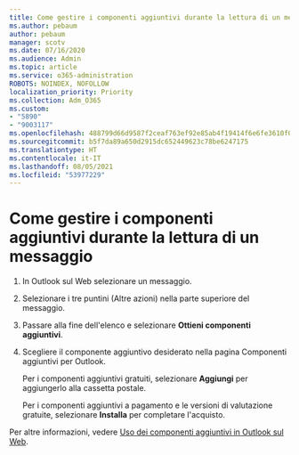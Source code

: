```yaml
---
title: Come gestire i componenti aggiuntivi durante la lettura di un messaggio
ms.author: pebaum
author: pebaum
manager: scotv
ms.date: 07/16/2020
ms.audience: Admin
ms.topic: article
ms.service: o365-administration
ROBOTS: NOINDEX, NOFOLLOW
localization_priority: Priority
ms.collection: Adm_O365
ms.custom:
- "5890"
- "9003117"
ms.openlocfilehash: 488799d66d9587f2ceaf763ef92e85ab4f19414f6e6fe3610f0f9ff84d5ce0a1
ms.sourcegitcommit: b5f7da89a650d2915dc652449623c78be6247175
ms.translationtype: HT
ms.contentlocale: it-IT
ms.lasthandoff: 08/05/2021
ms.locfileid: "53977229"
---
```

# <a name="how-to-manage-add-ins-while-reading-a-message"></a>Come gestire i componenti aggiuntivi durante la lettura di un messaggio

1. In Outlook sul Web selezionare un messaggio.
    
2. Selezionare i tre puntini (Altre azioni) nella parte superiore del messaggio.

3. Passare alla fine dell'elenco e selezionare **Ottieni componenti aggiuntivi**.
    
4. Scegliere il componente aggiuntivo desiderato nella pagina Componenti aggiuntivi per Outlook.
    
    Per i componenti aggiuntivi gratuiti, selezionare **Aggiungi** per aggiungerlo alla cassetta postale.
    
    Per i componenti aggiuntivi a pagamento e le versioni di valutazione gratuite, selezionare **Installa** per completare l'acquisto.
    
Per altre informazioni, vedere [Uso dei componenti aggiuntivi in Outlook sul Web](https://support.microsoft.com/office/using-add-ins-in-outlook-on-the-web-8f2ce816-5df4-44a5-958c-f7f9d6dabdce).